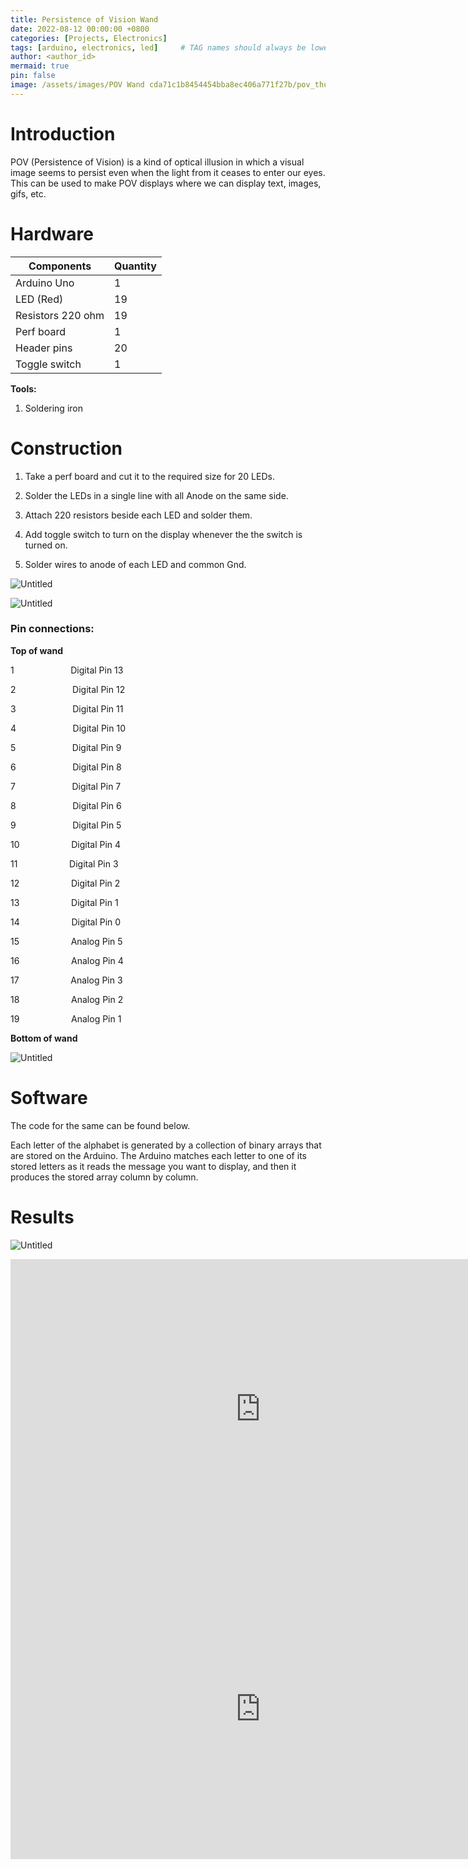 ```yaml
---
title: Persistence of Vision Wand
date: 2022-08-12 00:00:00 +0800
categories: [Projects, Electronics]
tags: [arduino, electronics, led]     # TAG names should always be lowercase
author: <author_id>
mermaid: true
pin: false
image: /assets/images/POV Wand cda71c1b8454454bba8ec406a771f27b/pov_thumbnail_1.jpg
---
```


# Introduction

POV (Persistence of Vision) is a kind of optical illusion in which a visual image seems to persist even when the light from it ceases to enter our eyes. This can be used to make POV displays where we can display text, images, gifs, etc. 

# Hardware

| Components | Quantity |
| --- | --- |
| Arduino Uno | 1 |
| LED (Red) | 19 |
| Resistors 220 ohm | 19 |
| Perf board | 1 |
| Header pins | 20 |
| Toggle switch | 1 |

**Tools:**
1. Soldering iron

# Construction

1. Take a perf board and cut it to the required size for 20 LEDs.

2. Solder the LEDs in a single line with all Anode on the same side.

3. Attach 220  resistors beside each LED and solder them.

4. Add toggle switch to turn on the display whenever the the switch is turned on.

5. Solder wires to anode of each LED and common Gnd.


![Untitled](/assets/images/POV%20Wand%20cda71c1b8454454bba8ec406a771f27b/Untitled.png)

![Untitled](/assets/images/POV%20Wand%20cda71c1b8454454bba8ec406a771f27b/Untitled%201.png)

### Pin connections:

**Top of wand**

1                       Digital Pin 13

2                       Digital Pin 12

3                       Digital Pin 11

4                       Digital Pin 10

5                       Digital Pin 9

6                       Digital Pin 8

7                       Digital Pin 7

8                       Digital Pin 6

9                       Digital Pin 5

10                     Digital Pin 4

11                     Digital Pin 3

12                     Digital Pin 2

13                     Digital Pin 1

14                     Digital Pin 0

15                     Analog Pin 5

16                     Analog Pin 4

17                     Analog Pin 3

18                     Analog Pin 2

19                     Analog Pin 1

**Bottom of wand**

![Untitled](/assets/images/POV%20Wand%20cda71c1b8454454bba8ec406a771f27b/Untitled%202.png)

# Software

The code for the same can be found below.

Each letter of the alphabet is generated by a collection of binary arrays that are stored on the Arduino. The Arduino matches each letter to one of its stored letters as it reads the message you want to display, and then it produces the stored array column by column.

# Results

![Untitled](/assets/images/POV%20Wand%20cda71c1b8454454bba8ec406a771f27b/auto_1.png)

<iframe width="800" height="480" src="https://youtube.com/embed/oV15ZJzolns" frameborder="0" allowfullscreen></iframe>

<iframe width="800" height="480" src="https://youtube.com/embed/7QBMAcTGQiY" frameborder="0" allowfullscreen></iframe>
